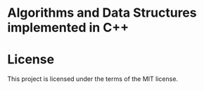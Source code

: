 # Algorithms and Data Structures implemented in C++

# License

This project is licensed under the terms of the MIT license.
